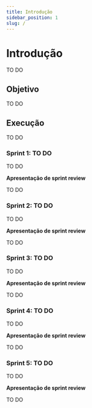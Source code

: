 ```yaml
---
title: Introdução
sidebar_position: 1
slug: /
---
```


# Introdução

TO DO

## Objetivo

TO DO

## Execução

TO DO

### Sprint 1: TO DO

TO DO

**Apresentação de sprint review**

TO DO

### Sprint 2: TO DO

TO DO

**Apresentação de sprint review**

TO DO

### Sprint 3: TO DO

TO DO

**Apresentação de sprint review**

TO DO

### Sprint 4: TO DO

TO DO

**Apresentação de sprint review**

TO DO

### Sprint 5: TO DO

TO DO

**Apresentação de sprint review**

TO DO
